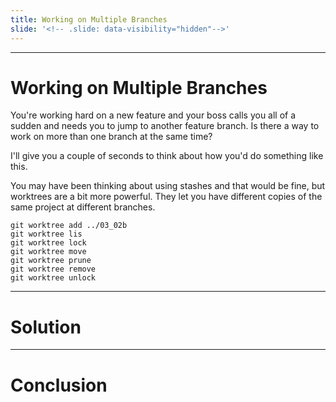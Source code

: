 ```yaml
---
title: Working on Multiple Branches
slide: '<!-- .slide: data-visibility="hidden"-->'
---
```


<!-- .slide: data-state="layout-title" class="bg-dark"-->

---

# Working on Multiple Branches

You're working hard on a new feature and your boss calls you all of a sudden and needs you to jump to another feature branch. Is there a way to work on more than one branch at the same time?

I'll give you a couple of seconds to think about how you'd do something like this.

You may have been thinking about using stashes and that would be fine, but worktrees are a bit more powerful. They let you have different copies of the same project at different branches.


```
git worktree add ../03_02b
git worktree lis
git worktree lock
git worktree move
git worktree prune
git worktree remove
git worktree unlock
```



---
# Solution


---
# Conclusion

